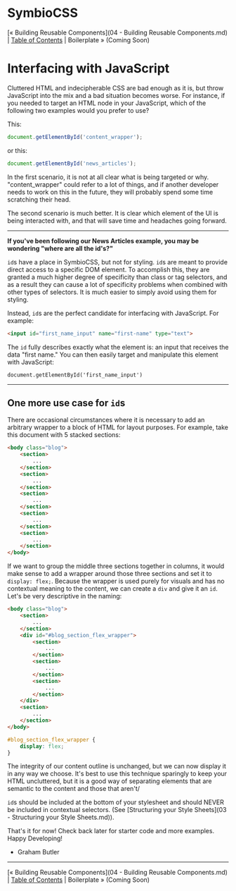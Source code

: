 # SymbioCSS

[&laquo; Building Reusable Components](04 - Building Reusable Components.md) | [Table of Contents](https://github.com/gbdrummer/symbiocss) | Boilerplate &raquo; (Coming Soon)

# Interfacing with JavaScript

Cluttered HTML and indecipherable CSS are bad enough as it is, but throw JavaScript into the mix and a bad situation becomes worse. For instance, if you needed to target an HTML node in your JavaScript, which of the following two examples would you prefer to use?

This:
```js
document.getElementById('content_wrapper');
```
or this:
```js
document.getElementById('news_articles');
```

In the first scenario, it is not at all clear what is being targeted or why. "content_wrapper" could refer to a lot of things, and if another developer needs to work on this in the future, they will probably spend some time scratching their head.

The second scenario is much better. It is clear which element of the UI is being interacted with, and that will save time and headaches going forward.

---

**If you've been following our News Articles example, you may be wondering "where are all the id's?"**

`id`s have a place in SymbioCSS, but not for styling. `id`s are meant to provide direct access to a specific DOM element. To accomplish this, they are granted a much higher degree of specificity than class or tag selectors, and as a result they can cause a lot of specificity problems when combined with other types of selectors. It is much easier to simply avoid using them for styling.

Instead, `id`s are the perfect candidate for interfacing with JavaScript. For example:

```HTML
<input id="first_name_input" name="first-name" type="text">
```

The `id` fully describes exactly what the element is: an input that receives the data "first name." You can then easily target and manipulate this element with JavaScript:

```JS
document.getElementById('first_name_input')
```

---

## One more use case for `id`s

There are occasional circumstances where it is necessary to add an arbitrary wrapper to a block of HTML for layout purposes. For example, take this document with 5 stacked sections:

```HTML
<body class="blog">
	<section>
		...
	</section>
	<section>
		...
	</section>
	<section>
		...
	</section>
	<section>
		...
	</section>
	<section>
		...
	</section>
</body>
```

If we want to group the middle three sections together in columns, it would make sense to add a wrapper around those three sections and set it to `display: flex;`. Because the wrapper is used purely for visuals and has no contextual meaning to the content, we can create a `div` and give it an `id`. Let's be very descriptive in the naming:

```HTML
<body class="blog">
	<section>
		...
	</section>
	<div id="#blog_section_flex_wrapper">
		<section>
			...
		</section>
		<section>
			...
		</section>
		<section>
			...
		</section>
	</div>
	<section>
		...
	</section>
</body>
```

```CSS
#blog_section_flex_wrapper {
	display: flex;
}
```

The integrity of our content outline is unchanged, but we can now display it in any way we choose. It's best to use this technique sparingly to keep your HTML uncluttered, but it is a good way of separating elements that are semantic to the content and those that aren't/

 `id`s should be included at the bottom of your stylesheet and should NEVER be included in contextual selectors. (See [Structuring your Style Sheets](03 - Structuring your Style Sheets.md)).
 
That's it for now! Check back later for starter code and more examples. Happy Developing!

- Graham Butler

---
[&laquo; Building Reusable Components](04 - Building Reusable Components.md) | [Table of Contents](https://github.com/gbdrummer/symbiocss) | Boilerplate &raquo; (Coming Soon)
